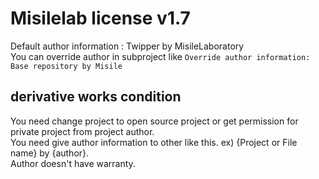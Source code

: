# Misilelab license v1.7

Default author information : Twipper by MisileLaboratory  
You can override author in subproject like `Override author information: Base repository by Misile`

## derivative works condition

You need change project to open source project or get permission for private project from project author.  
You need give author information to other like this. ex) {Project or File name} by {author}.  
Author doesn't have warranty.  
